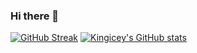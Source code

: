 ### Hi there 👋

<!--
**Kingicey/Kingicey** is a ✨ _special_ ✨ repository because its `README.md` (this file) appears on your GitHub profile.

Here are some ideas to get you started:

- 🔭 I’m currently working on building lasting skills in Tech
- 🌱 I’m currently learning NodeJs, Django
- 👯 I’m looking to collaborate on Python/JavaScript Projects
- 🤔 I’m looking for help with new Technologies
- 💬 Ask me about Web-Dev
- 📫 How to reach me: ...
- 😄 Pronouns: ...
- ⚡ Fun fact: ...
-->
[![GitHub Streak](https://streak-stats.demolab.com?user=kingicey)](https://git.io/streak-stats)
[![Kingicey's GitHub stats](https://github-readme-stats.vercel.app/api?username=kingicey)](https://github.com/kingicey/github-readme-stats)
